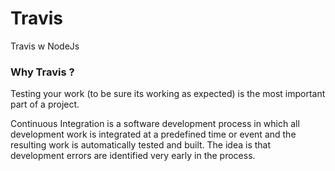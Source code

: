 # Travis 

Travis w NodeJs

### Why Travis ?

Testing your work (to be sure its working as expected) is the most important part of a project.

Continuous Integration is a software development process
in which all development work is integrated at a predefined time
or event and the resulting work is automatically tested and built.
The idea is that development errors are identified very early in the process.


